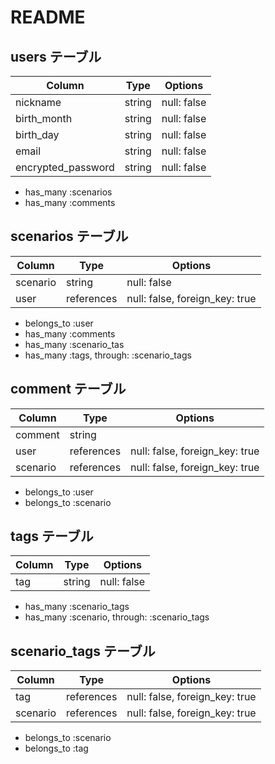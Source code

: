 # README

## users テーブル

| Column             | Type   | Options     |
| ------------------ | ------ | ----------- |
| nickname           | string | null: false |
| birth_month        | string | null: false |
| birth_day          | string | null: false |
| email              | string | null: false |
| encrypted_password | string | null: false |

- has_many :scenarios
- has_many :comments

## scenarios テーブル

| Column     | Type       | Options                        |
| ---------- | ---------- | ------------------------------ |
| scenario   | string     | null: false                    |
| user       | references | null: false, foreign_key: true |

- belongs_to :user
- has_many :comments
- has_many :scenario_tas
- has_many :tags, through: :scenario_tags

## comment テーブル

| Column   | Type       | Options                        |
| -------- | ---------- | ------------------------------ |
| comment  | string     |                                |
| user     | references | null: false, foreign_key: true |
| scenario | references | null: false, foreign_key: true |

- belongs_to :user
- belongs_to :scenario

## tags テーブル

| Column   | Type       | Options      |
| -------- | ---------- | ------------ |
| tag      | string     | null: false  |

- has_many :scenario_tags
- has_many :scenario, through: :scenario_tags

## scenario_tags テーブル

| Column   | Type       | Options                        |
| -------- | ---------- | ------------------------------ |
| tag      | references | null: false, foreign_key: true |
| scenario | references | null: false, foreign_key: true |

- belongs_to :scenario
- belongs_to :tag


